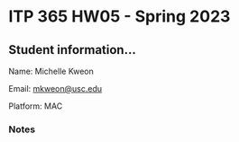 # ITP 365 HW05 - Spring 2023 #

## Student information... ##
Name: Michelle Kweon

Email: mkweon@usc.edu

Platform: MAC

### Notes ###
